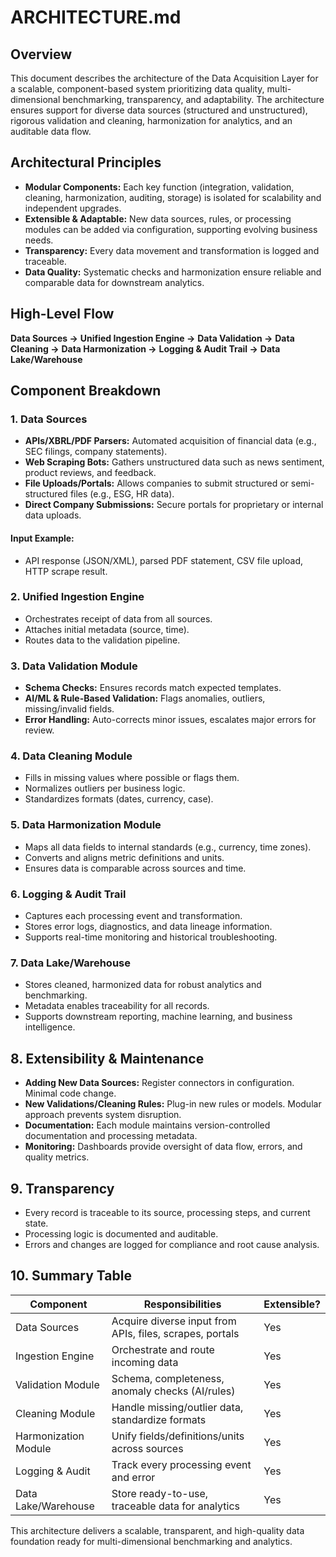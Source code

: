 # ARCHITECTURE.md

## Overview

This document describes the architecture of the Data Acquisition Layer for a scalable, component-based system prioritizing data quality, multi-dimensional benchmarking, transparency, and adaptability. The architecture ensures support for diverse data sources (structured and unstructured), rigorous validation and cleaning, harmonization for analytics, and an auditable data flow.

## Architectural Principles

- **Modular Components:** Each key function (integration, validation, cleaning, harmonization, auditing, storage) is isolated for scalability and independent upgrades.
- **Extensible & Adaptable:** New data sources, rules, or processing modules can be added via configuration, supporting evolving business needs.
- **Transparency:** Every data movement and transformation is logged and traceable.
- **Data Quality:** Systematic checks and harmonization ensure reliable and comparable data for downstream analytics.

## High-Level Flow

**Data Sources →** **Unified Ingestion Engine →** **Data Validation →** **Data Cleaning →** **Data Harmonization →** **Logging & Audit Trail →** **Data Lake/Warehouse**

## Component Breakdown

### 1. Data Sources

- **APIs/XBRL/PDF Parsers:** Automated acquisition of financial data (e.g., SEC filings, company statements).
- **Web Scraping Bots:** Gathers unstructured data such as news sentiment, product reviews, and feedback.
- **File Uploads/Portals:** Allows companies to submit structured or semi-structured files (e.g., ESG, HR data).
- **Direct Company Submissions:** Secure portals for proprietary or internal data uploads.

#### Input Example:
- API response (JSON/XML), parsed PDF statement, CSV file upload, HTTP scrape result.

### 2. Unified Ingestion Engine

- Orchestrates receipt of data from all sources.
- Attaches initial metadata (source, time).
- Routes data to the validation pipeline.

### 3. Data Validation Module

- **Schema Checks:** Ensures records match expected templates.
- **AI/ML & Rule-Based Validation:** Flags anomalies, outliers, missing/invalid fields.
- **Error Handling:** Auto-corrects minor issues, escalates major errors for review.

### 4. Data Cleaning Module

- Fills in missing values where possible or flags them.
- Normalizes outliers per business logic.
- Standardizes formats (dates, currency, case).

### 5. Data Harmonization Module

- Maps all data fields to internal standards (e.g., currency, time zones).
- Converts and aligns metric definitions and units.
- Ensures data is comparable across sources and time.

### 6. Logging & Audit Trail

- Captures each processing event and transformation.
- Stores error logs, diagnostics, and data lineage information.
- Supports real-time monitoring and historical troubleshooting.

### 7. Data Lake/Warehouse

- Stores cleaned, harmonized data for robust analytics and benchmarking.
- Metadata enables traceability for all records.
- Supports downstream reporting, machine learning, and business intelligence.


## 8. Extensibility & Maintenance

- **Adding New Data Sources:** Register connectors in configuration. Minimal code change.
- **New Validations/Cleaning Rules:** Plug-in new rules or models. Modular approach prevents system disruption.
- **Documentation:** Each module maintains version-controlled documentation and processing metadata.
- **Monitoring:** Dashboards provide oversight of data flow, errors, and quality metrics.

## 9. Transparency

- Every record is traceable to its source, processing steps, and current state.
- Processing logic is documented and auditable.
- Errors and changes are logged for compliance and root cause analysis.

## 10. Summary Table
| Component                | Responsibilities                                                      | Extensible? |
|--------------------------|-----------------------------------------------------------------------|-------------|
| Data Sources             | Acquire diverse input from APIs, files, scrapes, portals              | Yes         |
| Ingestion Engine         | Orchestrate and route incoming data                                   | Yes         |
| Validation Module        | Schema, completeness, anomaly checks (AI/rules)                       | Yes         |
| Cleaning Module          | Handle missing/outlier data, standardize formats                      | Yes         |
| Harmonization Module     | Unify fields/definitions/units across sources                         | Yes         |
| Logging & Audit          | Track every processing event and error                                | Yes         |
| Data Lake/Warehouse      | Store ready-to-use, traceable data for analytics                      | Yes         |

This architecture delivers a scalable, transparent, and high-quality data foundation ready for multi-dimensional benchmarking and analytics.



